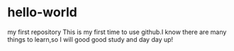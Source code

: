 # hello-world
my first repository
This is my first time to use github.I know there are many things to learn,so I will good good study and day day up!
